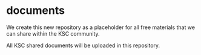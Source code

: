 # documents
We create this new repository as a placeholder for all free materials that we can share within the KSC community.


All KSC shared documents will be uploaded in this repository.
